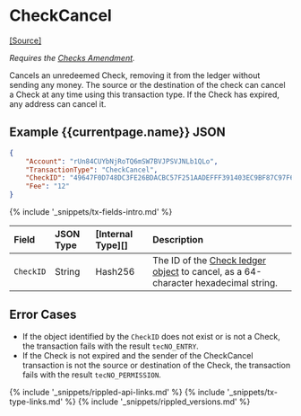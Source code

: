 # CheckCancel
[[Source]<br>](https://github.com/ripple/rippled/blob/master/src/ripple/app/tx/impl/CancelCheck.cpp "Source") <!--{# TODO: change from develop to master when 0.90.0 is released #}-->

_Requires the [Checks Amendment](known-amendments.html#checks)._

Cancels an unredeemed Check, removing it from the ledger without sending any money. The source or the destination of the check can cancel a Check at any time using this transaction type. If the Check has expired, any address can cancel it.

## Example {{currentpage.name}} JSON

```json
{
    "Account": "rUn84CUYbNjRoTQ6mSW7BVJPSVJNLb1QLo",
    "TransactionType": "CheckCancel",
    "CheckID": "49647F0D748DC3FE26BDACBC57F251AADEFFF391403EC9BF87C97F67E9977FB0",
    "Fee": "12"
}
```

{% include '_snippets/tx-fields-intro.md' %}
<!--{# fix md highlighting_ #}-->

| Field       | JSON Type | [Internal Type][] | Description                    |
|:------------|:----------|:------------------|:-------------------------------|
| `CheckID`   | String    | Hash256           | The ID of the [Check ledger object](check.html) to cancel, as a 64-character hexadecimal string. |

## Error Cases

- If the object identified by the `CheckID` does not exist or is not a Check, the transaction fails with the result `tecNO_ENTRY`.
- If the Check is not expired and the sender of the CheckCancel transaction is not the source or destination of the Check, the transaction fails with the result `tecNO_PERMISSION`.

<!--{# common link defs #}-->
{% include '_snippets/rippled-api-links.md' %}
{% include '_snippets/tx-type-links.md' %}
{% include '_snippets/rippled_versions.md' %}
